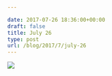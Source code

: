 ```yaml
---

date: 2017-07-26 18:36:00+00:00
draft: false
title: July 26
type: post
url: /blog/2017/7/july-26
---
```




  
   ![](/images/2017-07-26-20177july-26/IMG_1949.jpg)

  


